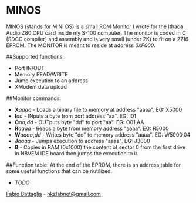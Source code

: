 MINOS
================


MINOS (stands for MINi OS) is a small ROM Monitor I wrote for the Ithaca Audio Z80 CPU card inside my S-100 computer.
The monitor is coded in C (SDCC compiler) and assembly and is very small (under 2K) to fit on a 2716 EPROM.
The MONITOR is meant to reside at address _0xF000_.

##Supported functions:
* Port IN/OUT
* Memory READ/WRITE
* Jump execution to an address
* XModem data upload

##Monitor commands:
* **X**_aaaa_		- Loads a binary file to memory at address "aaaa". EG: X5000
* **I**_aa_		- INputs a byte from port address "aa". EG: I01
* **O**_aa_**,**_dd_	- OUTputs byte "dd" to port "aa". EG: O01,AA
* **R**_aaaa_		- Reads a byte from memory address "aaaa". EG: R5000
* **W**_aaaa_**,**_dd_	- Writes byte "dd" to memory address "aaaa". EG: W5000,04
* **J**_aaaa_		- Jumps execution to address "aaaa". EG: J3000
* **B**			- Copies in RAM (0x1000)  the content of sector 0 from the first drive in N8VEM IDE board then jumps the execution to it.

##Function table:
At the end of the EPROM, there is an address table for some useful functions that can be riutilized.
* _TODO_

[Fabio Battaglia](https://plus.google.com/+FabioBattaglia) - hkzlabnet@gmail.com
